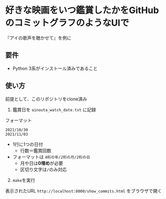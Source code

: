 # 好きな映画をいつ鑑賞したかをGitHubのコミットグラフのようなUIで

『アイの歌声を聴かせて』を例に

## 要件

- Python 3系がインストール済みであること

## 使い方

前提として、このリポジトリをclone済み

1. 鑑賞日を `ainouta_watch_date.txt` に記録

フォーマット

```
2021/10/30
2021/11/03
```

- 1行に1つの日付
  - 行数＝鑑賞回数
- フォーマットは `4桁の年/2桁の月/2桁の日`
  - 月や日は**0埋め**が必要
  - 区切り文字は`/`のみ対応

2. `make`を実行

表示されたURL `http://localhost:8000/show_commits.html` をブラウザで開く
